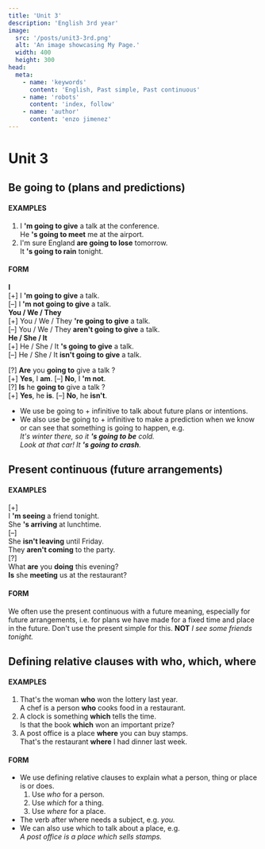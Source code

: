 ```yaml
---
title: 'Unit 3'
description: 'English 3rd year'
image:
  src: '/posts/unit3-3rd.png'
  alt: 'An image showcasing My Page.'
  width: 400
  height: 300
head:
  meta:
    - name: 'keywords'
      content: 'English, Past simple, Past continuous'
    - name: 'robots'
      content: 'index, follow'
    - name: 'author'
      content: 'enzo jimenez'
---
```

# Unit 3

## Be going to (plans and predictions)

#### EXAMPLES
1. I **'m going to give** a talk at the conference.  
   He **'s going to meet** me at the airport.  
2. I'm sure England **are going to lose** tomorrow.  
   It **'s going to rain** tonight.  

#### FORM
**I**  
\[+\] I **'m going to give** a talk.  
\[–\] I **'m not going to give** a talk.  
**You / We / They**  
\[+\] You / We / They **'re going to give** a talk.  
\[–\] You / We / They **aren't going to give** a talk.  
**He / She / It**  
\[+\] He / She / It **'s going to give** a talk.  
\[–\] He / She / It **isn't going to give** a talk.  


\[?\] **Are** you **going to** give a talk ?  
\[+\] **Yes**, I **am**. \[–\] **No**, I **'m not**.  
\[?\] **Is** he **going to** give a talk ?  
\[+\] **Yes**, he **is**. \[–\] **No**, he **isn't**.  

- We use be going to + infinitive to talk about future plans or intentions.  
- We also use be going to + infinitive to make a prediction when we know or can see that something is going to happen, e.g.  
    _It's winter there, so it **'s going to be** cold._  
    _Look at that car! It **'s going to crash**._

## Present continuous (future arrangements)

#### EXAMPLES
\[+\]  
I **'m seeing** a friend tonight.  
She **'s arriving** at lunchtime.  
\[–\]  
She **isn't leaving** until Friday.  
They **aren't coming** to the party.  
\[?\]  
What **are** you **doing** this evening?  
**Is** she **meeting** us at the restaurant?

#### FORM
We often use the present continuous with a future meaning, especially for future arrangements, i.e. for plans 
we have made for a fixed time and place in the future. Don't use the present simple for this. 
**NOT** _I see some friends tonight._  

## Defining relative clauses with who, which, where

#### EXAMPLES
1.  That's the woman **who** won the lottery last year.  
    A chef is a person **who** cooks food in a restaurant.
2.  A clock is something **which** tells the time.  
    Is that the book **which** won an important prize?
3.  A post office is a place **where** you can buy stamps.  
    That's the restaurant **where** I had dinner last week.

#### FORM
- We use defining relative clauses to explain what a person, thing or place is or does.
   1.  Use _who_ for a person.
   2.  Use _which_ for a thing.
   3.  Use _where_ for a place.
- The verb after where needs a subject, e.g. _you._
- We can also use which to talk about a place, e.g.  
    _A post office is a place which sells stamps._